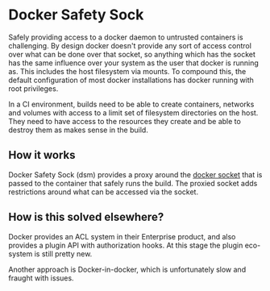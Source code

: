 # Docker Safety Sock

Safely providing access to a docker daemon to untrusted containers is challenging. By design docker doesn't provide any sort of access control over what can be done over that socket, so anything which has the socket has the same influence over your system as the user that docker is running as. This includes the host filesystem via mounts. To compound this, the default configuration of most docker installations has docker running with root privileges.

In a CI environment, builds need to be able to create containers, networks and volumes with access to a limit set of filesystem directories on the host. They need to have access to the resources they create and be able to destroy them as makes sense in the build.

## How it works

Docker Safety Sock (dsm) provides a proxy around the [docker socket]() that is passed to the container that safely runs the build. The proxied socket adds restrictions around what can be accessed via the socket.

## How is this solved elsewhere?

Docker provides an ACL system in their Enterprise product, and also provides a plugin API with authorization hooks. At this stage the plugin eco-system is still pretty new.

Another approach is Docker-in-docker, which is unfortunately slow and fraught with issues.




